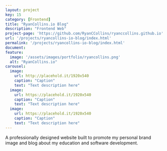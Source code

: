 ```yaml
---
layout: project
key: 15
category: [Frontend]
title: "RyanCollins.io Blog"
description: "Frontend Web"
project-page: 'https://github.com/RyanCCollins/ryanccollins.github.io'
url: '/projects/ryancollins-io-blog/index.html'
permalink: '/projects/ryancollins-io-blog/index.html'
document:
feature:
  image: '/assets/images/portfolio/ryancollins.png'
  alt: "RyanCollins.io"
carousel:
  image:
    url: http://placehold.it/1920x540
    caption: "Caption"
    text: "Text description here"
  image:
    url: https://placehold.it/1920x540
    caption: "Caption"
    text: "Text description here"
  image:
    url: https://placehold.it/1920x540
    caption: "Caption"
    text: "Text description here"
---
```


A professionally designed website built to promote my personal brand image and blog about my education and software development.
